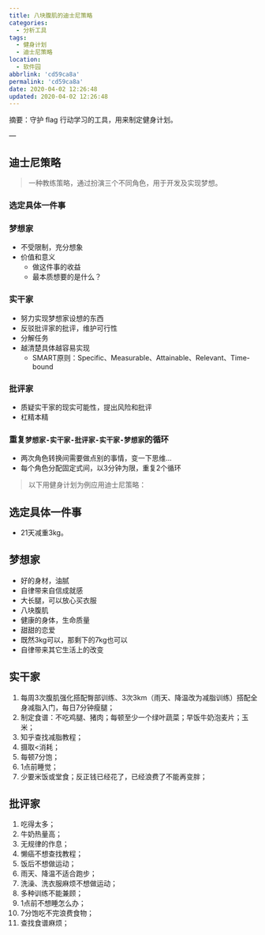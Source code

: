 ```yaml
---
title: 八块腹肌的迪士尼策略
categories:
  - 分析工具
tags:
  - 健身计划
  - 迪士尼策略
location:
  - 软件园
abbrlink: 'cd59ca8a'
permalink: 'cd59ca8a'
date: 2020-04-02 12:26:48
updated: 2020-04-02 12:26:48
---
```


摘要：守护 flag 行动学习的工具，用来制定健身计划。

<!-- more -->

—

## 迪士尼策略

> 一种教练策略，通过扮演三个不同角色，用于开发及实现梦想。

### 选定具体一件事

### 梦想家

- 不受限制，充分想象
- 价值和意义
  - 做这件事的收益
  - 最本质想要的是什么？

### 实干家

- 努力实现梦想家设想的东西
- 反驳批评家的批评，维护可行性
- 分解任务
- 越清楚具体越容易实现
  - SMART原则：Specific、Measurable、Attainable、Relevant、Time-bound

### 批评家

- 质疑实干家的现实可能性，提出风险和批评
- 杠精本精

### 重复`梦想家-实干家-批评家-实干家-梦想家`的循环

- 两次角色转换间需要做点别的事情，变一下思维…
- 每个角色分配固定式间，以3分钟为限，重复2个循环



> 以下用健身计划为例应用迪士尼策略：

## 选定具体一件事

- 21天减重3kg。

## 梦想家

- 好的身材，油腻
- 自律带来自信成就感
- 大长腿，可以放心买衣服
- 八块腹肌
- 健康的身体，生命质量
- 甜甜的恋爱
- 既然3kg可以，那剩下的7kg也可以
- 自律带来其它生活上的改变

## 实干家

1. 每周3次腹肌强化搭配臀部训练、3次3km（雨天、降温改为减脂训练）搭配全身减脂入门，每日7分钟瘦腿；
2. 制定食谱：不吃鸡腿、猪肉；每顿至少一个绿叶蔬菜；早饭牛奶泡麦片；玉米；
3. 知乎查找减脂教程；
4. 摄取<消耗；
5. 每顿7分饱；
6. 1点前睡觉；
7. 少要米饭或堂食；反正钱已经花了，已经浪费了不能再变胖；

## 批评家

1. 吃得太多；
2. 牛奶热量高；
3. 无规律的作息；
4. 懒癌不想查找教程；
5. 饭后不想做运动；
6. 雨天、降温不适合跑步；
7. 洗澡、洗衣服麻烦不想做运动；
8. 多种训练不能兼顾；
9. 1点前不想睡怎么办；
10. 7分饱吃不完浪费食物；
11. 查找食谱麻烦；